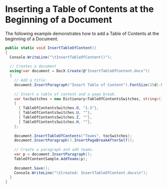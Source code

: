 # Inserting a Table of Contents at the Beginning of a Document

The following example demonstrates how to add a Table of Contents at the beginning of a Document.

```csharp
public static void InsertTableOfContent()
{
  Console.WriteLine("\tInsertTableOfContent()");
  
  // Creates a document
  using(var document = DocX.Create(@"InsertTableOfContent.docx"))
  {
    // Add a title
    document.InsertParagraph("Insert Table of Content").FontSize(15d).SpacingAfter(50d).Alignment = Alignment.center;
    
    // Insert a table of content and a page break.
    var tocSwitches = new Dictionary<TableOfContentsSwitches, string>()
    {
      { TableOfContentsSwitches.O, "1-3"},
      { TableOfContentsSwitches.U, ""},
      { TableOfContentsSwitches.Z, ""},
      { TableOfContentsSwitches.H, ""},
    };
    
    document.InsertTableOfContents("Teams", tocSwitches);
    document.InsertParagraph().InsertPageBreakAfterSelf();
    
    // Create a paragraph and add teams.
    var p = document.InsertParagraph();
    TableOfContentSample.AddTeams(p);
    
    document.Save();
    Console.WriteLine("\tCreated: InsertTableOfContent.docx\n");
  }
}
```